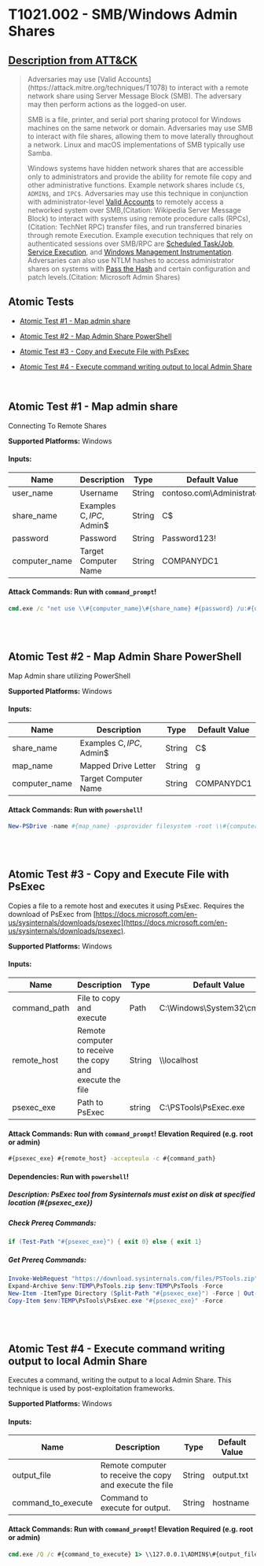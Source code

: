 # T1021.002 - SMB/Windows Admin Shares
## [Description from ATT&CK](https://attack.mitre.org/techniques/T1021/002)
<blockquote>Adversaries may use [Valid Accounts](https://attack.mitre.org/techniques/T1078) to interact with a remote network share using Server Message Block (SMB). The adversary may then perform actions as the logged-on user.

SMB is a file, printer, and serial port sharing protocol for Windows machines on the same network or domain. Adversaries may use SMB to interact with file shares, allowing them to move laterally throughout a network. Linux and macOS implementations of SMB typically use Samba.

Windows systems have hidden network shares that are accessible only to administrators and provide the ability for remote file copy and other administrative functions. Example network shares include `C$`, `ADMIN$`, and `IPC$`. Adversaries may use this technique in conjunction with administrator-level [Valid Accounts](https://attack.mitre.org/techniques/T1078) to remotely access a networked system over SMB,(Citation: Wikipedia Server Message Block) to interact with systems using remote procedure calls (RPCs),(Citation: TechNet RPC) transfer files, and run transferred binaries through remote Execution. Example execution techniques that rely on authenticated sessions over SMB/RPC are [Scheduled Task/Job](https://attack.mitre.org/techniques/T1053), [Service Execution](https://attack.mitre.org/techniques/T1569/002), and [Windows Management Instrumentation](https://attack.mitre.org/techniques/T1047). Adversaries can also use NTLM hashes to access administrator shares on systems with [Pass the Hash](https://attack.mitre.org/techniques/T1550/002) and certain configuration and patch levels.(Citation: Microsoft Admin Shares)</blockquote>

## Atomic Tests

- [Atomic Test #1 - Map admin share](#atomic-test-1---map-admin-share)

- [Atomic Test #2 - Map Admin Share PowerShell](#atomic-test-2---map-admin-share-powershell)

- [Atomic Test #3 - Copy and Execute File with PsExec](#atomic-test-3---copy-and-execute-file-with-psexec)

- [Atomic Test #4 - Execute command writing output to local Admin Share](#atomic-test-4---execute-command-writing-output-to-local-admin-share)


<br/>

## Atomic Test #1 - Map admin share
Connecting To Remote Shares

**Supported Platforms:** Windows




#### Inputs:
| Name | Description | Type | Default Value | 
|------|-------------|------|---------------|
| user_name | Username | String | contoso.com\Administrator|
| share_name | Examples C$, IPC$, Admin$ | String | C$|
| password | Password | String | Password123!|
| computer_name | Target Computer Name | String | COMPANYDC1|


#### Attack Commands: Run with `command_prompt`! 


```cmd
cmd.exe /c "net use \\#{computer_name}\#{share_name} #{password} /u:#{user_name}"
```






<br/>
<br/>

## Atomic Test #2 - Map Admin Share PowerShell
Map Admin share utilizing PowerShell

**Supported Platforms:** Windows




#### Inputs:
| Name | Description | Type | Default Value | 
|------|-------------|------|---------------|
| share_name | Examples C$, IPC$, Admin$ | String | C$|
| map_name | Mapped Drive Letter | String | g|
| computer_name | Target Computer Name | String | COMPANYDC1|


#### Attack Commands: Run with `powershell`! 


```powershell
New-PSDrive -name #{map_name} -psprovider filesystem -root \\#{computer_name}\#{share_name}
```






<br/>
<br/>

## Atomic Test #3 - Copy and Execute File with PsExec
Copies a file to a remote host and executes it using PsExec. Requires the download of PsExec from [https://docs.microsoft.com/en-us/sysinternals/downloads/psexec](https://docs.microsoft.com/en-us/sysinternals/downloads/psexec).

**Supported Platforms:** Windows




#### Inputs:
| Name | Description | Type | Default Value | 
|------|-------------|------|---------------|
| command_path | File to copy and execute | Path | C:&#92;Windows&#92;System32&#92;cmd.exe|
| remote_host | Remote computer to receive the copy and execute the file | String | &#92;&#92;localhost|
| psexec_exe | Path to PsExec | string | C:&#92;PSTools&#92;PsExec.exe|


#### Attack Commands: Run with `command_prompt`!  Elevation Required (e.g. root or admin) 


```cmd
#{psexec_exe} #{remote_host} -accepteula -c #{command_path}
```




#### Dependencies:  Run with `powershell`!
##### Description: PsExec tool from Sysinternals must exist on disk at specified location (#{psexec_exe})
##### Check Prereq Commands:
```powershell
if (Test-Path "#{psexec_exe}") { exit 0} else { exit 1} 
```
##### Get Prereq Commands:
```powershell
Invoke-WebRequest "https://download.sysinternals.com/files/PSTools.zip" -OutFile "$env:TEMP\PsTools.zip"
Expand-Archive $env:TEMP\PsTools.zip $env:TEMP\PsTools -Force
New-Item -ItemType Directory (Split-Path "#{psexec_exe}") -Force | Out-Null
Copy-Item $env:TEMP\PsTools\PsExec.exe "#{psexec_exe}" -Force
```




<br/>
<br/>

## Atomic Test #4 - Execute command writing output to local Admin Share
Executes a command, writing the output to a local Admin Share.
This technique is used by post-exploitation frameworks.

**Supported Platforms:** Windows




#### Inputs:
| Name | Description | Type | Default Value | 
|------|-------------|------|---------------|
| output_file | Remote computer to receive the copy and execute the file | String | output.txt|
| command_to_execute | Command to execute for output. | String | hostname|


#### Attack Commands: Run with `command_prompt`!  Elevation Required (e.g. root or admin) 


```cmd
cmd.exe /Q /c #{command_to_execute} 1> \\127.0.0.1\ADMIN$\#{output_file} 2>&1
```






<br/>
